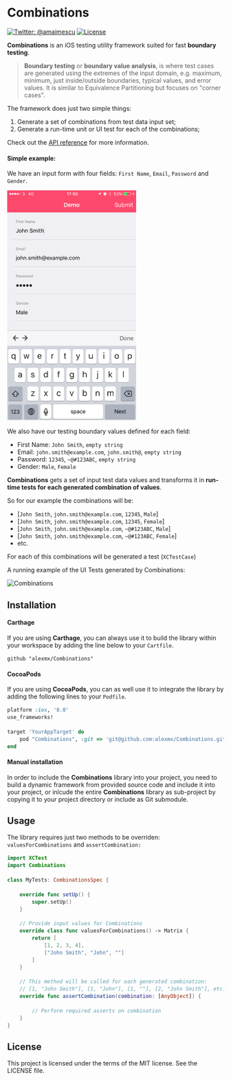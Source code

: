 # Combinations

[![Twitter: @amaimescu](https://img.shields.io/badge/contact-%40amaimescu-blue.svg)](https://twitter.com/amaimescu)
[![License](https://img.shields.io/badge/license-MIT-green.svg?style=flat)](https://github.com/alexmx/ios-ui-automation-overview/blob/master/LICENSE)

**Combinations** is an iOS testing utility framework suited for fast **boundary testing**. 

> **Boundary testing** or **boundary value analysis**, is where test cases are generated using the extremes of the input domain, e.g. maximum, minimum, just inside/outside boundaries, typical values, and error values. It is similar to Equivalence Partitioning but focuses on "corner cases".

The framework does just two simple things:

1. Generate a set of combinations from test data input set;
2. Generate a run-time unit or UI test for each of the combinations;

Check out the [API reference](http://alexmx.github.io/Combinations/) for more information.

#### Simple example:
We have an input form with four fields: `First Name`, `Email`, `Password` and `Gender`.

<img src="/assets/form.png" width="300" />

We also have our testing boundary values defined for each field:
* First Name: `John Smith`, `empty string`
* Email: `john.smith@example.com`, `john.smith@`, `empty string`
* Password: `12345`, `~@#123ABC`, `empty string`
* Gender: `Male`, `Female`

**Combinations** gets a set of input test data values and transforms it in **run-time tests for each generated combination of values**.

So for our example the combinations will be: 
* [`John Smith`, `john.smith@example.com`, `12345`, `Male`]
* [`John Smith`, `john.smith@example.com`, `12345`, `Female`]
* [`John Smith`, `john.smith@example.com`, `~@#123ABC`, `Male`]
* [`John Smith`, `john.smith@example.com`, `~@#123ABC`, `Female`]
* etc.

For each of this combinations will be generated a test (`XCTestCase`)

A running example of the UI Tests generated by Combinations:

![Combinations](/assets/ui-tests-example.gif)

## Installation

#### Carthage

If you are using **Carthage**, you can always use it to build the library within your workspace by adding the line below to your `Cartfile`.

```
github "alexmx/Combinations"
```

#### CocoaPods

If you are using **CocoaPods**, you can as well use it to integrate the library by adding the following lines to your `Podfile`.

```ruby
platform :ios, '8.0'
use_frameworks!

target 'YourAppTarget' do
    pod "Combinations", :git => 'git@github.com:alexmx/Combinations.git'
end

```

#### Manual installation

In order to include the **Combinations** library into your project, you need to build a dynamic framework from provided source code and include it into your project, or inlcude the entire **Combinations** library as sub-project by copying it to your project directory or include as Git submodule.

## Usage

The library requires just two methods to be overriden: `valuesForCombinations` and `assertCombination:`

```swift
import XCTest
import Combinations

class MyTests: CombinationsSpec {
    
    override func setUp() {
        super.setUp()
    }
    
    // Provide input values for Combinations
    override class func valuesForCombinations() -> Matrix {
        return [
            [1, 2, 3, 4],
            ["John Smith", "John", ""]
        ]
    }
    
    // This method will be called for each generated combination:
    // [1, "John Smith"], [1, "John"], [1, ""], [2, "John Smith"], etc.
    override func assertCombination(combination: [AnyObject]) {
        
        // Perform required asserts on combination
    }
}
```

## License
This project is licensed under the terms of the MIT license. See the LICENSE file.
